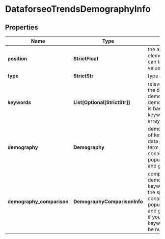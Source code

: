 # DataforseoTrendsDemographyInfo


## Properties

| Name | Type | Description | Notes |
|------------ | ------------- | ------------- | -------------|
**position** | **StrictFloat** | the alignment of the element<br>can take the following values: 1, 2, 3, 4, etc. |[optional]|
**type** | **StrictStr** | type of element |[optional]|
**keywords** | **List[Optional[StrictStr]]** | relevant keywords<br>the data included in the demography and demography_comparison is based on the keywords listed in this array |[optional]|
**demography** | **Demography** | demographic breakdown of keyword popularity data per each specified term<br>conains keyword popularity data by age and gender |[optional]|
**demography_comparison** | **DemographyComparisonInfo** | comparison of demographic data on keyword popularity for the specified parameters<br>conains keyword popularity data by age and gender<br>if you specified a single keyword, the value will be null |[optional]|